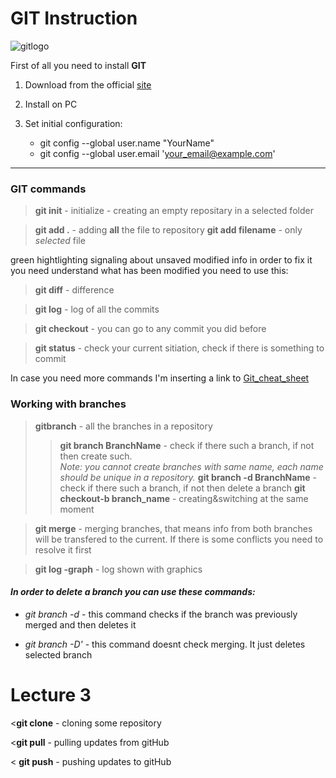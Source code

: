 # GIT Instruction

![gitlogo](git_logo.png)

First of all you need to install **GIT** 

1. Download from the official [site](https://git-scm.com/download/win)

2. Install on PC

3. Set initial configuration: 
   
    * git config --global user.name "YourName"
    * git config --global user.email 'your_email@example.com'

----
### **GIT commands**

> **git init** - initialize - creating an empty repositary in a selected folder 

> **git add .** - adding **all** the file to repository **git add filename** - only *selected* file



green hightlighting signaling about unsaved modified info in order to fix it you need understand what has been modified  you need to use this:

> **git diff** - difference

> **git log** - log of all the commits

> **git checkout** - you can go to any commit you did before

> **git status** - check your current sitiation, check if there is something to commit



In case you need more commands I'm inserting a link to [Git_cheat_sheet](https://education.github.com/git-cheat-sheet-education.pdf)


### Working with branches 

> **gitbranch** - all the branches in a repository
>> **git branch BranchName** - check if there such a branch, if not then create such.   
*Note: you cannot create branches with same name, each name should be unique in a repository.*
>> **git branch -d BranchName** - check if there such a branch, if not then delete a branch 
>> **git checkout-b branch_name** - creating&switching at the same moment

> **git merge** - merging branches, that means info from both branches will be transfered to the current. If there is some conflicts you need to resolve it first

> **git log -graph** - log shown with graphics


#### *In order to delete a branch you can use these commands:*
 + *git branch -d* - this command checks if the branch was previously merged and then deletes it

 + *git branch -D'* - this command doesnt check merging. It just deletes selected branch

# Lecture 3


<**git clone** - cloning some repository

<**git pull** - pulling updates from  gitHub

< **git push** - pushing updates to gitHub
